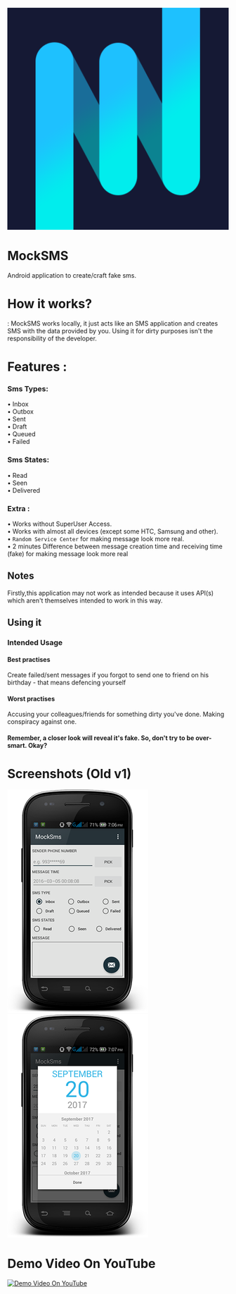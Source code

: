 ![](https://raw.githubusercontent.com/ExploiTR/MockSMS/master/android/app/src/main/ic_launcher-web.png)
# MockSMS
Android application to create/craft fake sms.

# How it works?
: MockSMS works locally, it just acts like an SMS application and creates SMS with the data provided by you. Using it for dirty purposes isn't the responsibility of the developer.

# Features :
### Sms Types:
• Inbox  
• Outbox  
• Sent  
• Draft  
• Queued  
• Failed
### Sms States:
• Read   
• Seen  
• Delivered

### Extra :
• Works without SuperUser Access.  
• Works with almost all devices (except some HTC, Samsung and other).  
• `Random Service Center` for making message look more real.  
• 2 minutes Difference between message creation time and receiving time (fake) for making message look more real

## Notes
Firstly,this application may not work as intended because it uses API(s) which aren't themselves intended to work in this way.

## Using it
### Intended Usage
#### Best practises
Create failed/sent messages if you forgot to send one to friend on his birthday - that means defencing yourself
#### Worst practises
Accusing your colleagues/friends for something dirty you've done. Making conspiracy against one.
#### Remember, a closer look will reveal it's fake. So, don't try to be over-smart. Okay?

# Screenshots (Old v1)
![](https://raw.githubusercontent.com/ExploiTR/MockSMS/master/device-2017-09-20-190704.png)
![](https://raw.githubusercontent.com/ExploiTR/MockSMS/master/device-2017-09-20-190728.png)

# Demo Video On YouTube
[![Demo Video On YouTube](https://img.youtube.com/vi/aESLPV-zLNg/0.jpg)](https://www.youtube.com/watch?v=aESLPV-zLNg&autoplay=1)


